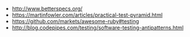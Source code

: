 * http://www.betterspecs.org/
* https://martinfowler.com/articles/practical-test-pyramid.html
* https://github.com/markets/awesome-ruby#testing
* http://blog.codepipes.com/testing/software-testing-antipatterns.html
